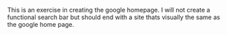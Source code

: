 This is an exercise in creating the google homepage. I will not create a functional search bar but should end with a site thats visually the same as the google home page.